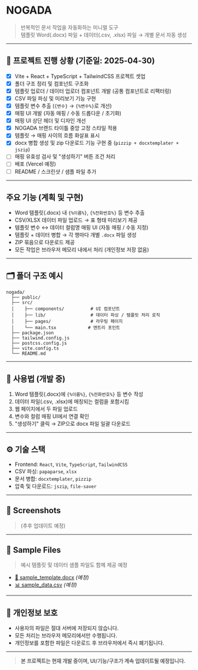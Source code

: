 # NOGADA

> 반복적인 문서 작업을 자동화하는 미니멀 도구  
> 템플릿 Word(.docx) 파일 + 데이터(.csv, .xlsx) 파일 → 개별 문서 자동 생성

---

## 🚧 프로젝트 진행 상황 (기준일: 2025-04-30)

- [x] Vite + React + TypeScript + TailwindCSS 프로젝트 셋업
- [x] 폴더 구조 정리 및 컴포넌트 구조화
- [x] 템플릿 업로더 / 데이터 업로더 컴포넌트 개발 (공통 컴포넌트로 리팩터링)
- [x] CSV 파일 파싱 및 미리보기 기능 구현
- [x] 템플릿 변수 추출 (`{변수}` → `{%변수%}`로 개선)
- [x] 매핑 UI 개발 (자동 매핑 / 수동 드롭다운 / 초기화)
- [x] 매핑 UI 상단 헤더 및 디자인 개선
- [x] NOGADA 브랜드 타이틀 중앙 고정 스타일 적용
- [x] 템플릿 → 매핑 사이의 흐름 화살표 표시
- [x] docx 병합 생성 및 zip 다운로드 기능 구현 중 (`pizzip + docxtemplater + jszip`)
- [ ] 매핑 유효성 검사 및 "생성하기" 버튼 조건 처리
- [ ] 배포 (Vercel 예정)
- [ ] README / 스크린샷 / 샘플 파일 추가

---

## 주요 기능 (계획 및 구현)

- Word 템플릿(.docx) 내 `{%이름%}`, `{%전화번호%}` 등 변수 추출
- CSV/XLSX 데이터 파일 업로드 → 표 형태 미리보기 제공
- 템플릿 변수 ↔ 데이터 컬럼명 매핑 UI (자동 매핑 / 수동 지정)
- 템플릿 + 데이터 병합 → 각 행마다 개별 `.docx` 파일 생성
- ZIP 묶음으로 다운로드 제공
- 모든 작업은 브라우저 메모리 내에서 처리 (개인정보 저장 없음)

---

## 🗂️ 폴더 구조 예시

```
nogada/
  ├── public/
  ├── src/
  │    ├── components/          # UI 컴포넌트
  │    ├── lib/                 # 데이터 파싱 / 템플릿 처리 로직
  │    ├── pages/               # 라우팅 페이지
  │    └── main.tsx            # 엔트리 포인트
  ├── package.json
  ├── tailwind.config.js
  ├── postcss.config.js
  ├── vite.config.ts
  └── README.md
```

---

## 🧪 사용법 (개발 중)

1. Word 템플릿(.docx)에 `{%이름%}`, `{%전화번호%}` 등 변수 작성
2. 데이터 파일(.csv, .xlsx)에 매칭되는 컬럼을 포함시킴
3. 웹 페이지에서 두 파일 업로드
4. 변수와 컬럼 매핑 UI에서 연결 확인
5. "생성하기" 클릭 → ZIP으로 docx 파일 일괄 다운로드

---

## ⚙️ 기술 스택

- Frontend: `React`, `Vite`, `TypeScript`, `TailwindCSS`
- CSV 파싱: `papaparse`, `xlsx`
- 문서 병합: `docxtemplater`, `pizzip`
- 압축 및 다운로드: `jszip`, `file-saver`

---

## 📸 Screenshots

> (추후 업데이트 예정)

---

## 📁 Sample Files

> 예시 템플릿 및 데이터 샘플 파일도 함께 제공 예정

- [📄 sample_template.docx](./samples/sample_template.docx) *(예정)*
- [📊 sample_data.csv](./samples/sample_data.csv) *(예정)*

---

## 🔐 개인정보 보호

- 사용자의 파일은 절대 서버에 저장되지 않습니다.
- 모든 처리는 브라우저 메모리에서만 수행됩니다.
- 개인정보를 포함한 파일은 다운로드 후 브라우저에서 즉시 폐기됩니다.

---

> **본 프로젝트는 현재 개발 중이며, UI/기능/구조가 계속 업데이트될 예정입니다.**
